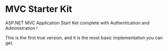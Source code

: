 MVC Starter Kit 
===========

ASP.NET MVC Application Start Ket complete with Authentication and Administration !

This is the first true version, and it is the most basic implementation you can get.
